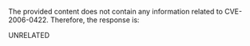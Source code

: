 The provided content does not contain any information related to CVE-2006-0422. Therefore, the response is:

UNRELATED
